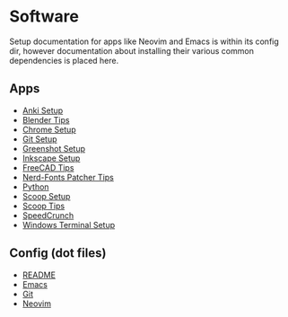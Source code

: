 # Software

Setup documentation for apps like Neovim and Emacs is within its config dir,
however documentation about installing their various common dependencies is
placed here.

## Apps

- [Anki Setup](anki/setup.md)
- [Blender Tips](blender/tips.md)
- [Chrome Setup](chrome/setup.md)
- [Git Setup](git/setup.md)
- [Greenshot Setup](greenshot/setup.md)
- [Inkscape Setup](inkscape/setup.md)
- [FreeCAD Tips](freecad/tips.md)
- [Nerd-Fonts Patcher Tips](nerd-fonts_patcher/tips.md)
- [Python](python/setup.md)
- [Scoop Setup](scoop/setup.md)
- [Scoop Tips](scoop/tips.md)
- [SpeedCrunch](speedcrunch/setup.md)
- [Windows Terminal Setup](windows_terminal/setup.md)

## Config (dot files)

- [README](https://github.com/michael-angelozzi/.config)
- [Emacs](https://github.com/michael-angelozzi/.config/blob/master/emacs/README.md)
- [Git](https://github.com/michael-angelozzi/.config/tree/master/git)
- [Neovim](https://github.com/michael-angelozzi/.config/blob/master/nvim/README.md)
